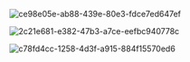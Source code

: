 ![ce98e05e-ab88-439e-80e3-fdce7ed647ef](https://github.com/user-attachments/assets/2637c95d-003a-45a1-95ac-b6e2210f10bc)

![2c21e681-e382-47b3-a7ce-eefbc940778c](https://github.com/user-attachments/assets/c08b5d2d-e6b2-426d-a124-a43df04efb32)

![c78fd4cc-1258-4d3f-a915-884f15570ed6](https://github.com/user-attachments/assets/529b0bcc-a76e-46e4-a13d-93ac5d638a06)
